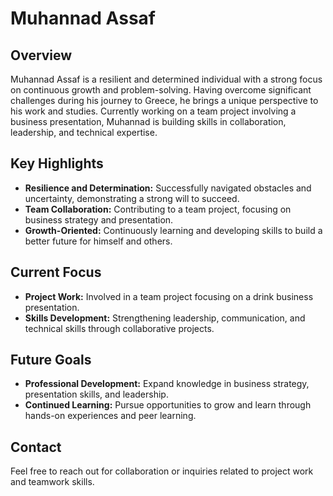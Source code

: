 # Muhannad Assaf

## Overview
Muhannad Assaf is a resilient and determined individual with a strong focus on continuous growth and problem-solving. Having overcome significant challenges during his journey to Greece, he brings a unique perspective to his work and studies. Currently working on a team project involving a business presentation, Muhannad is building skills in collaboration, leadership, and technical expertise.

## Key Highlights
- **Resilience and Determination:** Successfully navigated obstacles and uncertainty, demonstrating a strong will to succeed.
- **Team Collaboration:** Contributing to a team project, focusing on business strategy and presentation.
- **Growth-Oriented:** Continuously learning and developing skills to build a better future for himself and others.

## Current Focus
- **Project Work:** Involved in a team project focusing on a drink business presentation.
- **Skills Development:** Strengthening leadership, communication, and technical skills through collaborative projects.

## Future Goals
- **Professional Development:** Expand knowledge in business strategy, presentation skills, and leadership.
- **Continued Learning:** Pursue opportunities to grow and learn through hands-on experiences and peer learning.

## Contact
Feel free to reach out for collaboration or inquiries related to project work and teamwork skills.
